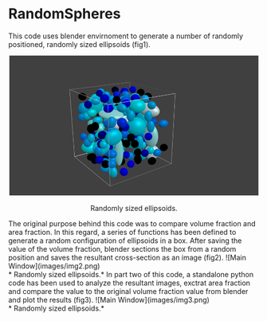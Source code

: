 # RandomSpheres

This code uses blender envirnoment to generate a number of randomly positioned, randomly sized ellipsoids (fig1).
<p align="center"><img src=images/img1.png width="500"></p>
<p align="center"><a name="fig1"></a> Randomly sized ellipsoids.</p>
The original purpose behind this code was to compare volume fraction and area fraction. In this regard, a series of functions has been defined to generate a random configuration of ellipsoids in a box. After saving the value of the volume fraction, blender sections the box from a random position and saves the resultant cross-section as an image (fig2).
<span>![<span>Main Window</span>](images/img2.png)</span> </br>
*<a name="fig2"></a> Randomly sized ellipsoids.*
In part two of this code, a standalone python code has been used to analyze the resultant images, exctrat area fraction and compare the value to the original volume fraction value from blender and plot the results (fig3).
<span>![<span>Main Window</span>](images/img3.png)</span> </br>
*<a name="fig3"></a> Randomly sized ellipsoids.*
    

